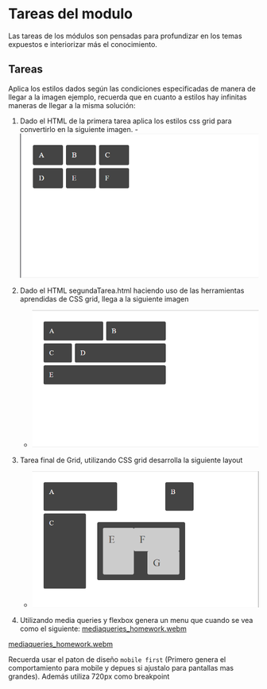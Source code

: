 # Tareas del modulo

Las tareas de los módulos son pensadas para profundizar en los temas expuestos e interiorizar más el conocimiento.

## Tareas

Aplica los estilos dados según las condiciones especificadas de manera de llegar a la imagen ejemplo, recuerda que en cuanto a estilos hay infinitas maneras de llegar a la misma solución:

1. Dado el HTML de la primera tarea aplica los estilos css grid para convertirlo en la siguiente imagen. - ![Tarea1](./../resources/Tarea1.png)

2. Dado el HTML segundaTarea.html haciendo uso de las herramientas aprendidas de CSS grid, llega a la siguiente imagen

   - ![Tarea2](./../resources/Tarea2.png)

3. Tarea final de Grid, utilizando CSS grid desarrolla la siguiente layout

   - ![Tarea3](./../resources/Tarea3.png)

4. Utilizando media queries y flexbox genera un menu que cuando se vea como el siguiente:
   [mediaqueries_homework.webm](./../resources/mediaqueries_homework.webm)
   
[mediaqueries_homework.webm](https://github.com/kambcode/FullStack_Javascript_G1_2023_06_26/assets/137812574/ec4e36d3-d37a-4cda-bad7-f868d595f106)


   Recuerda usar el paton de diseño `mobile first` (Primero genera el comportamiento para mobile y depues si ajustalo para pantallas mas grandes). Además utiliza 720px como breakpoint
